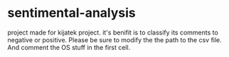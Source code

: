 # sentimental-analysis
project made for kijatek project. it's benifit is to classify its comments to negative or positive. Please be sure to modify the the path to the csv file. And comment the OS stuff in the first cell.
